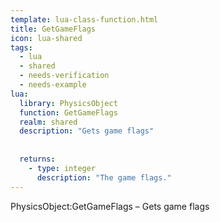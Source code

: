 ```yaml
---
template: lua-class-function.html
title: GetGameFlags
icon: lua-shared
tags:
  - lua
  - shared
  - needs-verification
  - needs-example
lua:
  library: PhysicsObject
  function: GetGameFlags
  realm: shared
  description: "Gets game flags"
  
  
  returns:
    - type: integer
      description: "The game flags."
---
```


<div class="lua__search__keywords">
PhysicsObject:GetGameFlags &#x2013; Gets game flags
</div>
